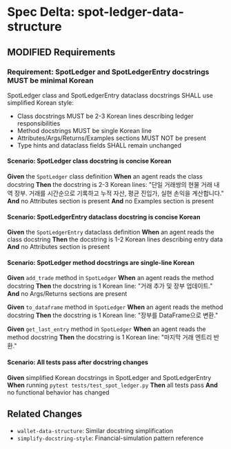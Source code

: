 # Spec Delta: spot-ledger-data-structure

## MODIFIED Requirements

### Requirement: SpotLedger and SpotLedgerEntry docstrings MUST be minimal Korean

SpotLedger class and SpotLedgerEntry dataclass docstrings SHALL use simplified Korean style:
- Class docstrings MUST be 2-3 Korean lines describing ledger responsibilities
- Method docstrings MUST be single Korean line
- Attributes/Args/Returns/Examples sections MUST NOT be present
- Type hints and dataclass fields SHALL remain unchanged

#### Scenario: SpotLedger class docstring is concise Korean
**Given** the `SpotLedger` class definition
**When** an agent reads the class docstring
**Then** the docstring is 2-3 Korean lines: "단일 거래쌍의 현물 거래 내역 장부. 거래를 시간순으로 기록하고 누적 자산, 평균 진입가, 실현 손익을 계산합니다."
**And** no Attributes section is present
**And** no Examples section is present

#### Scenario: SpotLedgerEntry dataclass docstring is concise Korean
**Given** the `SpotLedgerEntry` dataclass definition
**When** an agent reads the class docstring
**Then** the docstring is 1-2 Korean lines describing entry data
**And** no Attributes section is present

#### Scenario: SpotLedger method docstrings are single-line Korean
**Given** `add_trade` method in `SpotLedger`
**When** an agent reads the method docstring
**Then** the docstring is 1 Korean line: "거래 추가 및 장부 업데이트."
**And** no Args/Returns sections are present

**Given** `to_dataframe` method in `SpotLedger`
**When** an agent reads the method docstring
**Then** the docstring is 1 Korean line: "장부를 DataFrame으로 변환."

**Given** `get_last_entry` method in `SpotLedger`
**When** an agent reads the method docstring
**Then** the docstring is 1 Korean line: "마지막 거래 엔트리 반환."

#### Scenario: All tests pass after docstring changes
**Given** simplified Korean docstrings in SpotLedger and SpotLedgerEntry
**When** running `pytest tests/test_spot_ledger.py`
**Then** all tests pass
**And** no functional behavior has changed

## Related Changes
- `wallet-data-structure`: Similar docstring simplification
- `simplify-docstring-style`: Financial-simulation pattern reference
